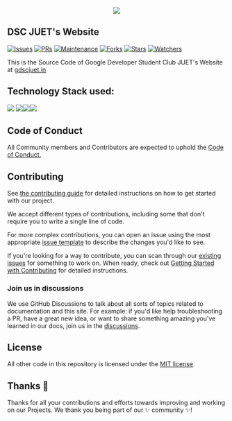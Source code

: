 
<p align="center" width="100%">
<img align="center" src="https://github.com/GDSCJUET/GDSCJUET.github.io/blob/stable/assets/img_juet/gdsc_juet_hori.png"/>
</p>

## DSC JUET's Website

[![Issues](https://img.shields.io/github/issues/GDSCJUET/GDSCJUET.github.io)](https://github.com/GDSCJUET/GDSCJUET.github.io/issues)
[![PRs](https://img.shields.io/github/issues-pr/GDSCJUET/GDSCJUET.github.io)](https://github.com/GDSCJUET/GDSCJUET.github.io/pulls)
[![Maintenance](https://img.shields.io/maintenance/yes/2022?color=green&logo=github)](https://github.com/GDSCJUET/)
[![Forks](https://img.shields.io/github/forks/GDSCJUET/GDSCJUET.github.io?style=social)](https://github.com/GDSCJUET/GDSCJUET.github.io) 
[![Stars](https://img.shields.io/github/stars/GDSCJUET/GDSCJUET.github.io?style=social)](https://github.com/GDSCJUET/GDSCJUET.github.io) 
[![Watchers](https://img.shields.io/github/watchers/GDSCJUET/GDSCJUET.github.io?style=social)](https://github.com/GDSCJUET/GDSCJUET.github.io) 
<!-- [![Twitter Follow](https://img.shields.io/twitter/follow/dscjuet?style=social)](https://twitter.com/dscjuet) -->

This is the Source Code of Google Developer Student Club JUET's Website at [gdscjuet.in](https://gdscjuet.in)

## Technology Stack used:

<img src="https://img.shields.io/badge/html5%20-%23E34F26.svg?&style=for-the-badge&logo=html5&logoColor=white"/> <img src="https://img.shields.io/badge/css3%20-%231572B6.svg?&style=for-the-badge&logo=css3&logoColor=white"/><img src="https://img.shields.io/badge/javascript%20-%23323330.svg?&style=for-the-badge&logo=javascript&logoColor=%23F7DF1E"/><img src="https://img.shields.io/badge/github%20-%23121011.svg?&style=for-the-badge&logo=github&logoColor=white"/>

## Code of Conduct

All Community members and Contributors are expected to uphold the [Code of Conduct.](CODE_OF_CONDUCT.md)

## Contributing

See [the contributing guide](CONTRIBUTING.md) for detailed instructions on how to get started with our project. 

We accept different types of contributions, including some that don't require you to write a single line of code.


For more complex contributions, you can open an issue using the most appropriate [issue template](https://github.com/GDSCJUET/GDSCJUET.github.io/issues/new/choose) to describe the changes you'd like to see.

If you're looking for a way to contribute, you can scan through our [existing issues](https://github.com/GDSCJUET/GDSCJUET.github.io/issues) for something to work on. When ready, check out [Getting Started with Contributing](CONTRIBUTING.md) for detailed instructions.

### Join us in discussions

We use GitHub Discussions to talk about all sorts of topics related to documentation and this site. For example: if you'd like help troubleshooting a PR, have a great new idea, or want to share something amazing you've learned in our docs, join us in the [discussions](https://github.com/GDSCJUET/GDSCJUET.github.io/discussions).

## License

All other code in this repository is licensed under the [MIT license](LICENSE-CODE).

## Thanks :purple_heart:

Thanks for all your contributions and efforts towards improving and working on our Projects. We thank you being part of our :sparkles: community :sparkles:!

